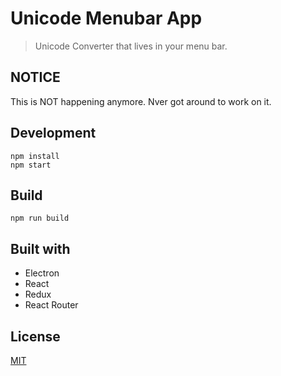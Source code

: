 # Unicode Menubar App
> Unicode Converter that lives in your menu bar.

## NOTICE
This is NOT happening anymore. Nver got around to work on it.

## Development
```shell
npm install
npm start
```

## Build
```shell
npm run build
```

## Built with
- Electron
- React
- Redux
- React Router

## License
[MIT](./LICENSE)
